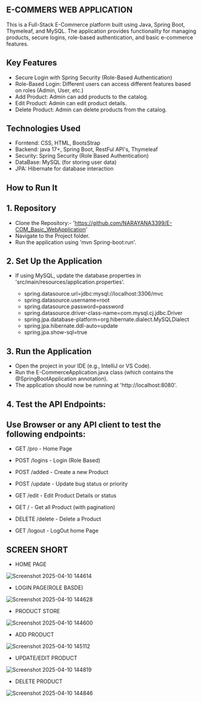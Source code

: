 ## E-COMMERS WEB APPLICATION

This is a Full-Stack E-Commerce platform built using Java, Spring Boot, Thymeleaf, and MySQL. The application provides functionality for managing products, secure logins, role-based authentication, and basic e-commerce features.

## Key Features
* Secure Login with Spring Security (Role-Based Authentication)
* Role-Based Login: Different users can access different features based on roles (Admin, User, etc.)
* Add Product: Admin can add products to the catalog.
* Edit Product: Admin can edit product details.
* Delete Product: Admin can delete products from the catalog.

## Technologies Used
* Forntend: CSS, HTML, BootsStrap
* Backend: java 17+, Spring Boot, RestFul API's, Thymeleaf
* Security: Spring Security (Role Based Authentication)
* DataBase: MySQL (for storing user data)
* JPA: Hibernate for database interaction

## How to Run It

## 1. Repository
  
* Clone the Repository:- 'https://github.com/NARAYANA3399/E-COM_Basic_WebApplication'
* Navigate to the Project folder.
* Run the application using 'mvn Spring-boot:run'.

## 2. Set Up the Application
  
 * If using MySQL, update the database properties in 'src/main/resources/application.properties'.

      * spring.datasource.url=jdbc:mysql://localhost:3306/mvc
      * spring.datasource.username=root
      *  spring.datasource.password=password
      *  spring.datasource.driver-class-name=com.mysql.cj.jdbc.Driver
      *  spring.jpa.database-platform=org.hibernate.dialect.MySQLDialect
      *  spring.jpa.hibernate.ddl-auto=update 
      * spring.jpa.show-sql=true
  
## 3. Run the Application
  
* Open the project in your IDE (e.g., IntelliJ or VS Code).
* Run the E-CommerceApplication.java class (which contains the @SpringBootApplication annotation).
* The application should now be running at 'http://localhost:8080'.

## 4. Test the API Endpoints:

## Use Browser or any API client to test the following endpoints:

  * GET /pro - Home Page

  * POST /logins - Login (Role Based)

  * POST /added - Create a new Product

  * POST /update - Update bug status or priority

  * GET /edit - Edit Product Details or status

  * GET / - Get all Product (with pagination)

  * DELETE /delete - Delete a Product

  * GET /logout - LogOut home Page

## SCREEN SHORT

  * HOME PAGE

![Screenshot 2025-04-10 144614](https://github.com/user-attachments/assets/80659206-0d96-4280-a127-6064d1a658da)

  * LOGIN PAGE(ROLE BASDE)

![Screenshot 2025-04-10 144628](https://github.com/user-attachments/assets/1f563705-7a87-41d6-9f11-31f3c87c24b5)

  * PRODUCT STORE

![Screenshot 2025-04-10 144600](https://github.com/user-attachments/assets/6730da6d-9c5d-4e37-9847-31128c3d0081)

*  ADD PRODUCT

![Screenshot 2025-04-10 145112](https://github.com/user-attachments/assets/7526d05a-dd61-4649-9912-af00756dd051)

* UPDATE/EDIT PRODUCT

![Screenshot 2025-04-10 144819](https://github.com/user-attachments/assets/05bb2e3a-1b4b-4e6a-867c-ae67e95277b8)

* DELETE PRODUCT

![Screenshot 2025-04-10 144846](https://github.com/user-attachments/assets/57c1b6cb-293a-4da9-8771-268c940c0c56)













